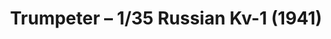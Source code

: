 ---
layout: product
title: "Trumpeter – 1/35 Russian Kv-1 (1941)"
price: "2900" 
desc: "Maketa"
img_path: "/assets/img/TRU00356.webp"
brand: "N/A"
available: true
special_offer: false
new: true
soon: false
cat: "010000"
subcat: "013400"
subsubcat: "0N/A"
sifra: "TRU00356"
popular: false
---
